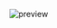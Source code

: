 ![preview](https://user-images.githubusercontent.com/96253880/170415241-31cce913-3227-434c-8716-0cc5489d7bf1.png)

